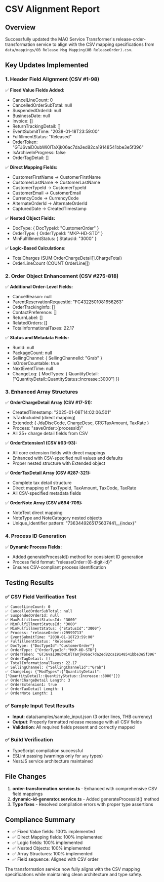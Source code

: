 # CSV Alignment Report

## Overview
Successfully updated the MAO Service Transformer's release-order-transformation service to align with the CSV mapping specifications from `data/mappings/OB Release Msg Mapping(OB ReleaseOrder).csv`.

## Key Updates Implemented

### 1. Header Field Alignment (CSV #1-98)
✅ **Fixed Value Fields Added:**
- CancelLineCount: 0
- CancelledOrderSubTotal: null 
- SuspendedOrderId: null
- BusinessDate: null
- Invoice: []
- ReturnTrackingDetail: []
- EventSubmitTime: "2038-01-18T23:59:00"
- FulfillmentStatus: "Released"
- OrderToken: "GTJ6vaiD0ubWi0lTaXjk06ac7da2ed82ca19148541bbe3e5f396"
- IsArchiveInProgress: false
- OrderTagDetail: []

✅ **Direct Mapping Fields:**
- CustomerFirstName → CustomerFirstName
- CustomerLastName → CustomerLastName  
- CustomerTypeId → CustomerTypeId
- CustomerEmail → CustomerEmail
- CurrencyCode → CurrencyCode
- AlternateOrderId → AlternateOrderId
- CapturedDate → CreatedTimestamp

✅ **Nested Object Fields:**
- DocType: { DocTypeId: "CustomerOrder" }
- OrderType: { OrderTypeId: "MKP-HD-STD" }
- MinFulfillmentStatus: { StatusId: "3000" }

✅ **Logic-Based Calculations:**
- TotalCharges (SUM OrderChargeDetail[].ChargeTotal)
- OrderLineCount (COUNT OrderLine[])

### 2. Order Object Enhancement (CSV #275-818)
✅ **Additional Order-Level Fields:**
- CancelReason: null
- ParentReservationRequestId: "FC4322501081656263"
- OrderTrackingInfo: []
- ContactPreference: []
- ReturnLabel: []
- RelatedOrders: []
- TotalInformationalTaxes: 22.17

✅ **Status and Metadata Fields:**
- RunId: null
- PackageCount: null
- SellingChannel: { SellingChannelId: "Grab" }
- IsOrderCountable: true
- NextEventTime: null
- ChangeLog: { ModTypes: { QuantityDetail: ["QuantityDetail::QuantityStatus::Increase::3000"] }}

### 3. Enhanced Array Structures
✅ **OrderChargeDetail Array (CSV #17-51):**
- CreatedTimestamp: "2025-01-08T14:02:06.501"
- IsTaxIncluded (direct mapping)
- Extended: { JdaDiscCode, ChargeDesc, CRCTaxAmount, TaxRate }
- Process: "saveOrder::{processId}"
- All 35+ charge detail fields from CSV

✅ **OrderExtension1 (CSV #63-93):**
- All core extension fields with direct mappings
- Enhanced with CSV-specified null values and defaults
- Proper nested structure with Extended object

✅ **OrderTaxDetail Array (CSV #287-321):**
- Complete tax detail structure
- Direct mapping of TaxTypeId, TaxAmount, TaxCode, TaxRate
- All CSV-specified metadata fields

✅ **OrderNote Array (CSV #694-709):**
- NoteText direct mapping
- NoteType and NoteCategory nested objects
- Unique_Identifier pattern: "7363449265175637441__{index}"

### 4. Process ID Generation
✅ **Dynamic Process Fields:**
- Added generateProcessId() method for consistent ID generation
- Process field format: "releaseOrder::{8-digit-id}"
- Ensures CSV-compliant process identification

## Testing Results

### ✅ CSV Field Verification Test
```
✅ CancelLineCount: 0
✅ CancelledOrderSubTotal: null
✅ SuspendedOrderId: null
✅ MaxFulfillmentStatusId: "3000"
✅ MinFulfillmentStatusId: "3000"
✅ MinFulfillmentStatus: {"StatusId":"3000"}
✅ Process: "releaseOrder::29999713"
✅ EventSubmitTime: "2038-01-18T23:59:00"
✅ FulfillmentStatus: "Released"
✅ DocType: {"DocTypeId":"CustomerOrder"}
✅ OrderType: {"OrderTypeId":"MKP-HD-STD"}
✅ OrderToken: "GTJ6vaiD0ubWi0lTaXjk06ac7da2ed82ca19148541bbe3e5f396"
✅ OrderTagDetail: []
✅ TotalInformationalTaxes: 22.17
✅ SellingChannel: {"SellingChannelId":"Grab"}
✅ ChangeLog: {"ModTypes":{"QuantityDetail":["QuantityDetail::QuantityStatus::Increase::3000"]}}
✅ OrderChargeDetail Length: 3
✅ OrderExtension1: true
✅ OrderTaxDetail Length: 1
✅ OrderNote Length: 1
```

### ✅ Sample Input Test Results
- **Input**: data/samples/sample_input.json (3 order lines, THB currency)
- **Output**: Properly formatted release message with all CSV fields
- **Validation**: All required fields present and correctly mapped

### ✅ Build Verification
- TypeScript compilation successful
- ESLint passing (warnings only for `any` types)
- NestJS service architecture maintained

## File Changes
1. **order-transformation.service.ts** - Enhanced with comprehensive CSV field mappings
2. **dynamic-id-generator.service.ts** - Added generateProcessId() method
3. **Type fixes** - Resolved compilation errors with proper type assertions

## Compliance Summary
- ✅ Fixed Value fields: 100% implemented
- ✅ Direct Mapping fields: 100% implemented  
- ✅ Logic fields: 100% implemented
- ✅ Nested Objects: 100% implemented
- ✅ Array Structures: 100% implemented
- ✅ Field sequence: Aligned with CSV order

The transformation service now fully aligns with the CSV mapping specifications while maintaining clean architecture and type safety.